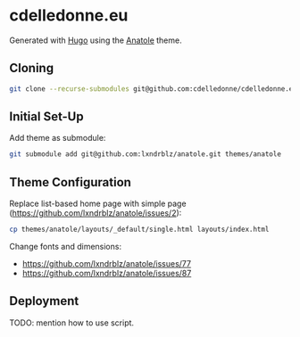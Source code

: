 # cdelledonne.eu

Generated with [Hugo](https://gohugo.io/) using the
[Anatole](https://github.com/lxndrblz/anatole) theme.

## Cloning

```sh
git clone --recurse-submodules git@github.com:cdelledonne/cdelledonne.eu.git
```

## Initial Set-Up

Add theme as submodule:

```sh
git submodule add git@github.com:lxndrblz/anatole.git themes/anatole
```

## Theme Configuration

Replace list-based home page with simple page
(https://github.com/lxndrblz/anatole/issues/2):

```sh
cp themes/anatole/layouts/_default/single.html layouts/index.html
```

Change fonts and dimensions:
* https://github.com/lxndrblz/anatole/issues/77
* https://github.com/lxndrblz/anatole/issues/87

## Deployment

TODO: mention how to use script.
